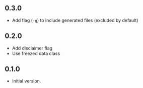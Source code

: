 ## 0.3.0

- Add flag (`-g`) to include generated files (excluded by default)

## 0.2.0

- Add disclaimer flag
- Use freezed data class

## 0.1.0

- Initial version.

